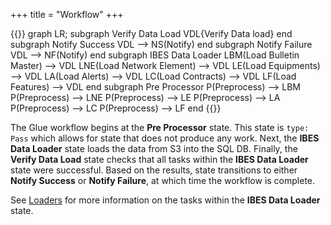 +++
title = "Workflow"
+++

{{<mermaid>}}
graph LR;
  subgraph Verify Data Load
  VDL{Verify Data load}
  end
  subgraph Notify Success
  VDL --> NS(Notify)
  end
  subgraph Notify Failure
  VDL --> NF(Notify)
  end
  subgraph IBES Data Loader
    LBM(Load Bulletin Master) --> VDL
    LNE(Load Network Element) --> VDL
    LE(Load Equipments) --> VDL
    LA(Load Alerts) --> VDL
    LC(Load Contracts) --> VDL
    LF(Load Features) --> VDL
  end
  subgraph Pre Processor
    P(Preprocess) --> LBM
    P(Preprocess) --> LNE
    P(Preprocess) --> LE
    P(Preprocess) --> LA
    P(Preprocess) --> LC
    P(Preprocess) --> LF
  end
{{</mermaid>}}

The Glue workflow begins at the **Pre Processor** state. This state is `type: Pass` which allows for state that does not produce any work. Next, the **IBES Data Loader** state loads the data from S3 into the SQL DB. Finally, the **Verify Data Load** state checks that all tasks within the **IBES Data Loader** state were successful. Based on the results, state transitions to either **Notify Success** or **Notify Failure**, at which time the workflow is complete.

See [Loaders](/glue/loaders) for more information on the tasks within the **IBES Data Loader** state.
